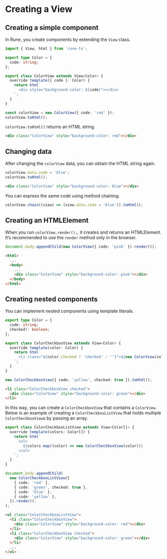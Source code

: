 # Creating a View

## Creating a simple component

In Rune, you create components by extending the `View` class.

```typescript
import { View, html } from 'rune-ts';

export type Color = {
  code: string;
};

export class ColorView extends View<Color> {
  override template({ code }: Color) {
    return html`
      <div style="background-color: ${code}"></div> 
    `;
  }
}

const colorView = new ColorView({ code: 'red' });
colorView.toHtml();
```

`colorView.toHtml()` returns an HTML string.

```html
<div class="ColorView" style="background-color: red"></div>
```

## Changing data

After changing the `colorView` data, you can obtain the HTML string again.

```typescript
colorView.data.code = 'blue';
colorView.toHtml();
```

```html
<div class="ColorView" style="background-color: blue"></div>
```

You can express the same code using method chaining.

```typescript
colorView.chain((view) => (view.data.code = 'blue')).toHtml();
```

## Creating an HTMLElement

When you run `colorView.render();`, it creates and returns an HTMLElement. It’s recommended to use the `render` method only in the browser.

```typescript
document.body.appendChild(new ColorView({ code: 'pink' }).render());
```

```html
<html>
  ...
  <body>
    ...
    <div class="ColorView" style="background-color: pink"></div>
  </body>
</html>
```

## Creating nested components

You can implement nested components using template literals.

```typescript
export type Color = {
  code: string;
  checked?: boolean;
};

export class ColorCheckboxView extends View<Color> {
  override template(color: Color) {
    return html`
      <li class="${color.checked ? 'checked' : ''}">${new ColorView(color)}</li>
    `;
  }
}

new ColorCheckboxView({ code: 'yellow', checked: true }).toHtml();
```

```html
<li class="ColorCheckboxView checked">
  <div class="ColorView" style="background-color: green"></div>
</li>
```

In this way, you can create a `ColorCheckboxView` that contains a `ColorView`. Below is an example of creating a `ColorCheckboxListView` that holds multiple `ColorCheckboxView`s by passing an array.

```typescript
export class ColorCheckboxListView extends View<Color[]> {
  override template(colors: Color[]) {
    return html`
      <ul>
        ${colors.map((color) => new ColorCheckboxView(color))}
      </ul>
    `;
  }
}

document.body.appendChild(
  new ColorCheckboxListView([
    { code: 'red' },
    { code: 'green', checked: true },
    { code: 'blue' },
    { code: 'yellow' },
  ]).render(),
);
```

```html
<ul class="ColorCheckboxListView">
  <li class="ColorCheckboxView">
    <div class="ColorView" style="background-color: red"></div>
  </li>
  <li class="ColorCheckboxView checked">
    <div class="ColorView" style="background-color: green"></div>
  </li>
  ...
</ul>
```